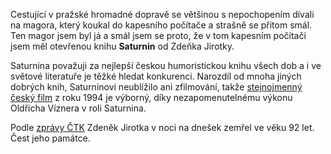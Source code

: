 <!-- dcterms:identifier = riderweblog#43 -->
<!-- dcterms:title = Pocta Saturninovi -->
<!-- np9:categoryId = 2 -->
<!-- x4w:category = Lidé a jiná zvěř -->
<!-- np9:authorId = 1 -->
<!-- np9:authorEmail = michal.valasek@altairis.cz -->
<!-- dcterms:creator = Michal Altair Valášek -->
<!-- dcterms:created = 2003-04-12T16:45:19+02:00 -->
<!-- dcterms:dateAccepted = 2003-04-12T16:45:19+02:00 -->

Cestující v pražské hromadné dopravě se většinou s nepochopením dívali na magora, který koukal do kapesního počítače a strašně se přitom smál. Ten magor jsem byl já a smál jsem se proto, že v tom kapesním počítači jsem měl otevřenou knihu **Saturnin** od Zdeňka Jirotky.

Saturnina považuji za nejlepší českou humoristickou knihu všech dob a i ve světové literatuře je těžké hledat konkurenci. Narozdíl od mnoha jiných dobrých knih, Saturninovi neublížilo ani zfilmování, takže [stejnojmenný český film](http://us.imdb.com/Title?0111077) z roku 1994 je výborný, díky nezapomenutelnému výkonu Oldřicha Víznera v roli Saturnina.

Podle [zprávy ČTK](http://www.ceskenoviny.cz/view-id.php4?id=20030412E00423&tbl=zpravy) Zdeněk Jirotka v noci na dnešek zemřel ve věku 92 let. Čest jeho památce.